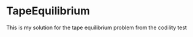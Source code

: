TapeEquilibrium
===============

This is my solution for the tape equilibrium problem from the codility test
